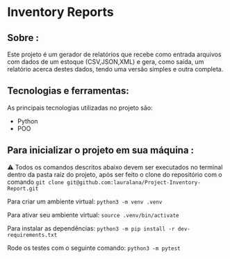 # Inventory Reports

## Sobre :

Este projeto é um gerador de relatórios que recebe como entrada arquivos com dados de um estoque (CSV,JSON,XML) e gera, como saída, um relatório acerca destes dados, tendo uma versão simples e outra completa.


## Tecnologias e ferramentas:

As principais tecnologias utilizadas no projeto são:
- Python
- POO 


## Para inicializar o projeto em sua máquina :

⚠️ Todos os comandos descritos abaixo devem ser executados no terminal dentro da pasta raíz do projeto, após ser feito o clone do repositório com o comando `git clone git@github.com:lauralana/Project-Inventory-Report.git`  
  
Para criar um ambiente virtual:
 `python3 -m venv .venv`
  
Para ativar seu ambiente virtual:
`source .venv/bin/activate`

Para instalar as dependências: 
`python3 -m pip install -r dev-requirements.txt`

Rode os testes com o seguinte comando:
`python3 -m pytest`
